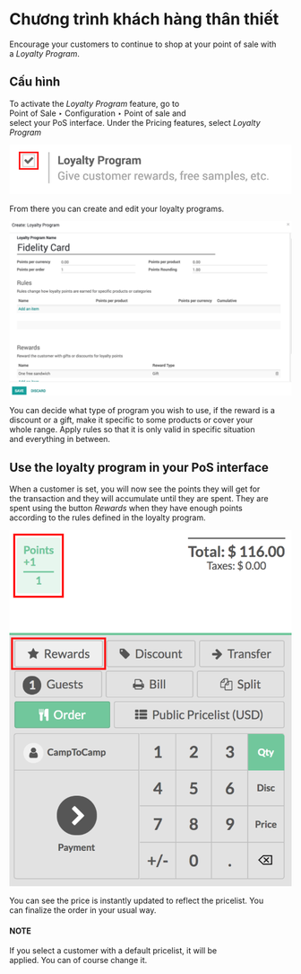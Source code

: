 # Chương trình khách hàng thân thiết

Encourage your customers to continue to shop at your point of sale with\
a _Loyalty Program_.

## Cấu hình

To activate the _Loyalty Program_ feature, go to\
Point of Sale ‣ Configuration ‣ Point of sale and\
select your PoS interface. Under the Pricing features, select _Loyalty_\
_Program_

![image](../../../../.gitbook/assets/loyalty01.png)

From there you can create and edit your loyalty programs.

![image](../../../../.gitbook/assets/loyalty02.png)

You can decide what type of program you wish to use, if the reward is a\
discount or a gift, make it specific to some products or cover your\
whole range. Apply rules so that it is only valid in specific situation\
and everything in between.

## Use the loyalty program in your PoS interface

When a customer is set, you will now see the points they will get for\
the transaction and they will accumulate until they are spent. They are\
spent using the button _Rewards_ when they have enough points\
according to the rules defined in the loyalty program.

![image](../../../../.gitbook/assets/loyalty03.png)

You can see the price is instantly updated to reflect the pricelist. You\
can finalize the order in your usual way.

#### NOTE

If you select a customer with a default pricelist, it will be\
applied. You can of course change it.
